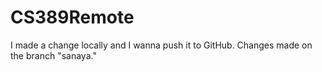 # CS389Remote
I made a change locally and I wanna push it to GitHub.
Changes made on the branch "sanaya."